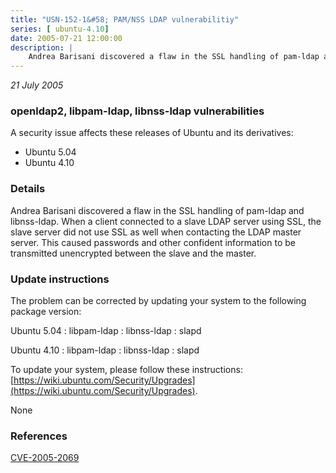 ```yaml
---
title: "USN-152-1&#58; PAM/NSS LDAP vulnerabilitiy"
series: [ ubuntu-4.10]
date: 2005-07-21 12:00:00
description: |
    Andrea Barisani discovered a flaw in the SSL handling of pam-ldap and libnss-ldap. When a client connected to a slave LDAP server using SSL, the slave server did not use SSL as well when contacting the LDAP master server. This caused passwords and other confident information to be transmitted unencrypted between the slave and the master.
--- 
```

 
 

*21 July 2005*

### openldap2, libpam-ldap, libnss-ldap vulnerabilities

A security issue affects these releases of Ubuntu and its derivatives:

* Ubuntu 5.04
* Ubuntu 4.10

### Details

Andrea Barisani discovered a flaw in the SSL handling of pam-ldap and libnss-ldap. When a client connected to a slave LDAP server using SSL, the slave server did not use SSL as well when contacting the LDAP master server. This caused passwords and other confident information to be transmitted unencrypted between the slave and the master.

### Update instructions

The problem can be corrected by updating your system to the following package version:

Ubuntu 5.04
 : libpam-ldap 
 : libnss-ldap 
 : slapd 

Ubuntu 4.10
 : libpam-ldap 
 : libnss-ldap 
 : slapd 

To update your system, please follow these instructions: [https://wiki.ubuntu.com/Security/Upgrades](https://wiki.ubuntu.com/Security/Upgrades).

None

### References

 
 [CVE-2005-2069](http://people.ubuntu.com/~ubuntu-security/cve/CVE-2005-2069)
 

